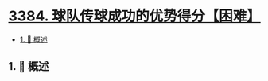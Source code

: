 # [3384. 球队传球成功的优势得分【困难】](https://github.com/Tdahuyou/TNotes.leetcode/tree/main/notes/3384.%20%E7%90%83%E9%98%9F%E4%BC%A0%E7%90%83%E6%88%90%E5%8A%9F%E7%9A%84%E4%BC%98%E5%8A%BF%E5%BE%97%E5%88%86%E3%80%90%E5%9B%B0%E9%9A%BE%E3%80%91)

<!-- region:toc -->

- [1. 📝 概述](#1--概述)

<!-- endregion:toc -->

## 1. 📝 概述
